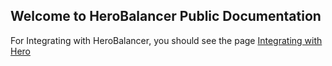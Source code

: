 ## Welcome to HeroBalancer Public Documentation 

For Integrating with HeroBalancer, you should see the page [Integrating with Hero](integrating-with-hero.md)
